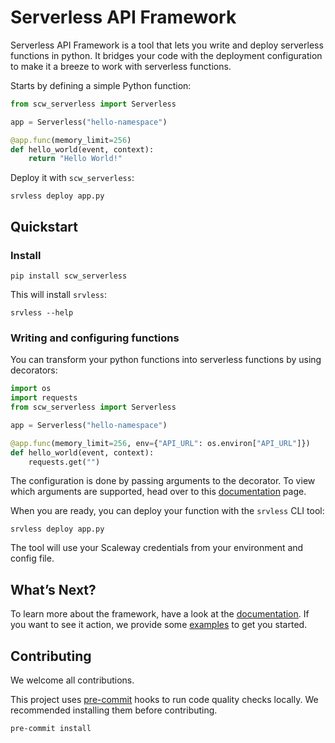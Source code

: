 # Serverless API Framework

Serverless API Framework is a tool that lets you write and deploy serverless functions in python.
It bridges your code with the deployment configuration to make it a breeze to work with serverless functions.

Starts by defining a simple Python function:

```python
from scw_serverless import Serverless

app = Serverless("hello-namespace")

@app.func(memory_limit=256)
def hello_world(event, context):
    return "Hello World!"
```

Deploy it with `scw_serverless`:

```console
srvless deploy app.py
```

## Quickstart

### Install

```console
pip install scw_serverless
```

This will install `srvless`:

```console
srvless --help
```

### Writing and configuring functions

You can transform your python functions into serverless functions by using decorators:

```python
import os
import requests
from scw_serverless import Serverless

app = Serverless("hello-namespace")

@app.func(memory_limit=256, env={"API_URL": os.environ["API_URL"]})
def hello_world(event, context):
    requests.get("")
```

The configuration is done by passing arguments to the decorator.
To view which arguments are supported, head over to this [documentation]() page.

When you are ready, you can deploy your function with the `srvless` CLI tool:

```console
srvless deploy app.py
```

The tool will use your Scaleway credentials from your environment and config file.

## What’s Next?

To learn more about the framework, have a look at the [documentation]().
If you want to see it action, we provide some [examples]() to get you started.

## Contributing

We welcome all contributions.

This project uses [pre-commit](https://pre-commit.com/) hooks to run code quality checks locally. We recommended installing them before contributing.

```console
pre-commit install
```
